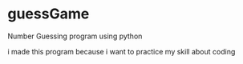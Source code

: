 # guessGame
Number Guessing program using python 


i made this program because i want to practice my skill about coding
